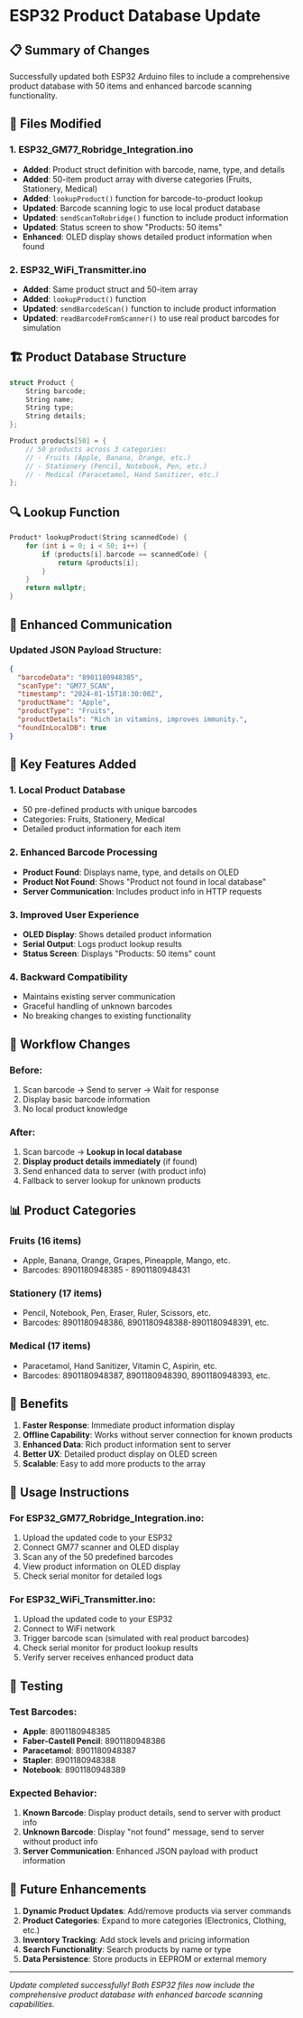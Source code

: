 # ESP32 Product Database Update

## 📋 Summary of Changes

Successfully updated both ESP32 Arduino files to include a comprehensive product database with 50 items and enhanced barcode scanning functionality.

## 🔧 Files Modified

### 1. ESP32_GM77_Robridge_Integration.ino
- **Added**: Product struct definition with barcode, name, type, and details
- **Added**: 50-item product array with diverse categories (Fruits, Stationery, Medical)
- **Added**: `lookupProduct()` function for barcode-to-product lookup
- **Updated**: Barcode scanning logic to use local product database
- **Updated**: `sendScanToRobridge()` function to include product information
- **Updated**: Status screen to show "Products: 50 items"
- **Enhanced**: OLED display shows detailed product information when found

### 2. ESP32_WiFi_Transmitter.ino
- **Added**: Same product struct and 50-item array
- **Added**: `lookupProduct()` function
- **Updated**: `sendBarcodeScan()` function to include product information
- **Updated**: `readBarcodeFromScanner()` to use real product barcodes for simulation

## 🏗️ Product Database Structure

```cpp
struct Product {
    String barcode;
    String name;
    String type;
    String details;
};

Product products[50] = {
    // 50 products across 3 categories:
    // - Fruits (Apple, Banana, Orange, etc.)
    // - Stationery (Pencil, Notebook, Pen, etc.)
    // - Medical (Paracetamol, Hand Sanitizer, etc.)
};
```

## 🔍 Lookup Function

```cpp
Product* lookupProduct(String scannedCode) {
    for (int i = 0; i < 50; i++) {
        if (products[i].barcode == scannedCode) {
            return &products[i];
        }
    }
    return nullptr;
}
```

## 📡 Enhanced Communication

### Updated JSON Payload Structure:
```json
{
  "barcodeData": "8901180948385",
  "scanType": "GM77_SCAN",
  "timestamp": "2024-01-15T10:30:00Z",
  "productName": "Apple",
  "productType": "Fruits",
  "productDetails": "Rich in vitamins, improves immunity.",
  "foundInLocalDB": true
}
```

## 🎯 Key Features Added

### 1. **Local Product Database**
- 50 pre-defined products with unique barcodes
- Categories: Fruits, Stationery, Medical
- Detailed product information for each item

### 2. **Enhanced Barcode Processing**
- **Product Found**: Displays name, type, and details on OLED
- **Product Not Found**: Shows "Product not found in local database"
- **Server Communication**: Includes product info in HTTP requests

### 3. **Improved User Experience**
- **OLED Display**: Shows detailed product information
- **Serial Output**: Logs product lookup results
- **Status Screen**: Displays "Products: 50 items" count

### 4. **Backward Compatibility**
- Maintains existing server communication
- Graceful handling of unknown barcodes
- No breaking changes to existing functionality

## 🔄 Workflow Changes

### Before:
1. Scan barcode → Send to server → Wait for response
2. Display basic barcode information
3. No local product knowledge

### After:
1. Scan barcode → **Lookup in local database**
2. **Display product details immediately** (if found)
3. Send enhanced data to server (with product info)
4. Fallback to server lookup for unknown products

## 📊 Product Categories

### Fruits (16 items)
- Apple, Banana, Orange, Grapes, Pineapple, Mango, etc.
- Barcodes: 8901180948385 - 8901180948431

### Stationery (17 items)
- Pencil, Notebook, Pen, Eraser, Ruler, Scissors, etc.
- Barcodes: 8901180948386, 8901180948388-8901180948391, etc.

### Medical (17 items)
- Paracetamol, Hand Sanitizer, Vitamin C, Aspirin, etc.
- Barcodes: 8901180948387, 8901180948390, 8901180948393, etc.

## 🚀 Benefits

1. **Faster Response**: Immediate product information display
2. **Offline Capability**: Works without server connection for known products
3. **Enhanced Data**: Rich product information sent to server
4. **Better UX**: Detailed product display on OLED screen
5. **Scalable**: Easy to add more products to the array

## 🔧 Usage Instructions

### For ESP32_GM77_Robridge_Integration.ino:
1. Upload the updated code to your ESP32
2. Connect GM77 scanner and OLED display
3. Scan any of the 50 predefined barcodes
4. View product information on OLED display
5. Check serial monitor for detailed logs

### For ESP32_WiFi_Transmitter.ino:
1. Upload the updated code to your ESP32
2. Connect to WiFi network
3. Trigger barcode scan (simulated with real product barcodes)
4. Check serial monitor for product lookup results
5. Verify server receives enhanced product data

## 📝 Testing

### Test Barcodes:
- **Apple**: 8901180948385
- **Faber-Castell Pencil**: 8901180948386
- **Paracetamol**: 8901180948387
- **Stapler**: 8901180948388
- **Notebook**: 8901180948389

### Expected Behavior:
1. **Known Barcode**: Display product details, send to server with product info
2. **Unknown Barcode**: Display "not found" message, send to server without product info
3. **Server Communication**: Enhanced JSON payload with product information

## 🔮 Future Enhancements

1. **Dynamic Product Updates**: Add/remove products via server commands
2. **Product Categories**: Expand to more categories (Electronics, Clothing, etc.)
3. **Inventory Tracking**: Add stock levels and pricing information
4. **Search Functionality**: Search products by name or type
5. **Data Persistence**: Store products in EEPROM or external memory

---

*Update completed successfully! Both ESP32 files now include the comprehensive product database with enhanced barcode scanning capabilities.*
